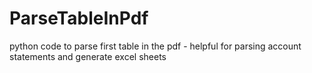 # ParseTableInPdf
python code to parse first table in the pdf - helpful for parsing account statements and generate excel sheets
